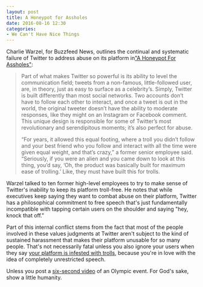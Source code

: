 ```yaml
---
layout: post
title: A Honeypot for Assholes
date: 2016-08-16 12:30
categories: 
- We Can't Have Nice Things
---
```


Charlie Warzel, for Buzzfeed News, outlines the continual and systematic failure of Twitter to address abuse on its platform in["A Honeypot For Assholes"](https://www.buzzfeed.com/charliewarzel/a-honeypot-for-assholes-inside-twitters-10-year-failure-to-s):

> Part of what makes Twitter so powerful is its ability to level the communication field; tweets from a non-famous, little-followed user, are, in theory, just as easy to surface as a celebrity’s. Simply, Twitter is built differently than most social networks. Two accounts don’t have to follow each other to interact, and once a tweet is out in the world, the original tweeter doesn’t have the ability to moderate responses, like they might on an Instagram or Facebook comment. This unique design is responsible for some of Twitter’s most revolutionary and serendipitous moments; it’s also perfect for abuse.
>
> “For years, it allowed this equal footing, where a troll you didn’t follow and your best friend who you follow and interact with all the time were given equal weight, and that’s crazy,” a former senior employee said. “Seriously, if you were an alien and you came down to look at this thing, you’d say, ‘Oh, the product was basically built for maximum ease of trolling.’ Like, they must have built this for trolls.

Warzel talked to ten former high-level employees to try to make sense of Twitter's inability to keep its platform troll-free. He notes that while executives keep saying they want to combat abuse on their platform, Twitter has a philosophical commitment to free speech that's just fundamentally incompatible with tapping certain users on the shoulder and saying "hey, knock that off."

Part of this internal conflict stems from the fact that most of the people involved in these values judgments at Twitter aren't subject to the kind of sustained harassment that makes their platform unusable for so many people. That's not necessarily fatal unless you also ignore your users when they say [your platform is infested with trolls](http://blog.ipsaloquitur.org/post/internet-hate-machine/), because you're in love with the idea of completely unrestricted speech.

Unless you post a [six-second video](https://www.washingtonpost.com/pb/olympics/2016/live-updates/rio-games/scores-and-latest-news/twitter-suspends-barstool-sports/) of an Olympic event. For God's sake, show a little humanity.